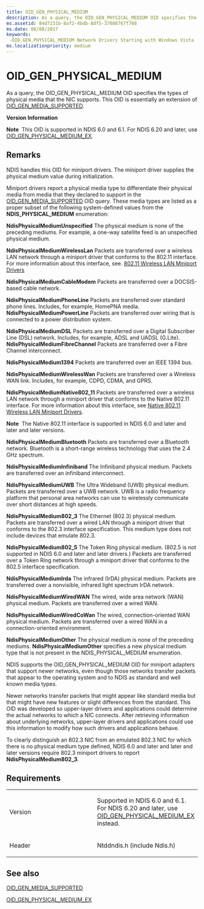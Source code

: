 ```yaml
---
title: OID_GEN_PHYSICAL_MEDIUM
description: As a query, the OID_GEN_PHYSICAL_MEDIUM OID specifies the types of physical media that the NIC supports.
ms.assetid: 84d7231b-8af2-4bdb-8df5-37088767f708
ms.date: 08/08/2017
keywords: 
 -OID_GEN_PHYSICAL_MEDIUM Network Drivers Starting with Windows Vista
ms.localizationpriority: medium
---
```


# OID\_GEN\_PHYSICAL\_MEDIUM


As a query, the OID\_GEN\_PHYSICAL\_MEDIUM OID specifies the types of physical media that the NIC supports. This OID is essentially an extension of [OID\_GEN\_MEDIA\_SUPPORTED](oid-gen-media-supported.md).

**Version Information**

**Note**  This OID is supported in NDIS 6.0 and 6.1. For NDIS 6.20 and later, use [OID\_GEN\_PHYSICAL\_MEDIUM\_EX](oid-gen-physical-medium-ex.md).

 

Remarks
-------

NDIS handles this OID for miniport drivers. The miniport driver supplies the physical medium value during initialization.

Miniport drivers report a physical media type to differentiate their physical media from media that they declared to support in the [OID\_GEN\_MEDIA\_SUPPORTED](oid-gen-media-supported.md) OID query. These media types are listed as a proper subset of the following system-defined values from the **NDIS\_PHYSICAL\_MEDIUM** enumeration:

**NdisPhysicalMediumUnspecified**
The physical medium is none of the preceding mediums. For example, a one-way satellite feed is an unspecified physical medium.

**NdisPhysicalMediumWirelessLan**
Packets are transferred over a wireless LAN network through a miniport driver that conforms to the 802.11 interface. For more information about this interface, see. [802.11 Wireless LAN Miniport Drivers](https://docs.microsoft.com/previous-versions/windows/hardware/network/ff543933(v=vs.85))

**NdisPhysicalMediumCableModem**
Packets are transferred over a DOCSIS-based cable network.

**NdisPhysicalMediumPhoneLine**
Packets are transferred over standard phone lines.
Includes, for example, HomePNA media.
**NdisPhysicalMediumPowerLine**
Packets are transferred over wiring that is connected to a power distribution system.

**NdisPhysicalMediumDSL**
Packets are transferred over a Digital Subscriber Line (DSL) network.
Includes, for example, ADSL and UADSL (G.Lite).
**NdisPhysicalMediumFibreChannel**
Packets are transferred over a Fibre Channel interconnect.

**NdisPhysicalMedium1394**
Packets are transferred over an IEEE 1394 bus.

**NdisPhysicalMediumWirelessWan**
Packets are transferred over a Wireless WAN link. Includes, for example, CDPD, CDMA, and GPRS.

<a href="" id="ndisphysicalmediumnative802-11"></a>**NdisPhysicalMediumNative802\_11**
Packets are transferred over a wireless LAN network through a miniport driver that conforms to the Native 802.11 interface. For more information about this interface, see [Native 802.11 Wireless LAN Miniport Drivers](https://docs.microsoft.com/previous-versions/windows/hardware/wireless/ff560648(v=vs.85)).

**Note**  The Native 802.11 interface is supported in NDIS 6.0 and later and later and later versions.

 

**NdisPhysicalMediumBluetooth**
Packets are transferred over a Bluetooth network. Bluetooth is a short-range wireless technology that uses the 2.4 GHz spectrum.

**NdisPhysicalMediumInfiniband**
The Infiniband physical medium. Packets are transferred over an infiniband interconnect.

**NdisPhysicalMediumUWB**
The Ultra Wideband (UWB) physical medium. Packets are transferred over a UWB network. UWB is a radio frequency platform that personal area networks can use to wirelessly communicate over short distances at high speeds.

<a href="" id="ndisphysicalmedium802-3"></a>**NdisPhysicalMedium802\_3**
The Ethernet (802.3) physical medium. Packets are transferred over a wired LAN through a miniport driver that conforms to the 802.3 interface specification. This medium type does not include devices that emulate 802.3.

<a href="" id="ndisphysicalmedium802-5"></a>**NdisPhysicalMedium802\_5**
The Token Ring physical medium. (802.5 is not supported in NDIS 6.0 and later and later drivers.) Packets are transferred over a Token Ring network through a miniport driver that conforms to the 802.5 interface specification.

**NdisPhysicalMediumIrda**
The infrared (IrDA) physical medium. Packets are transferred over a nonvisible, infrared light spectrum IrDA network.

**NdisPhysicalMediumWiredWAN**
The wired, wide area network (WAN) physical medium. Packets are transferred over a wired WAN.

**NdisPhysicalMediumWiredCoWan**
The wired, connection-oriented WAN physical medium. Packets are transferred over a wired WAN in a connection-oriented environment.

**NdisPhysicalMediumOther**
The physical medium is none of the preceding mediums. **NdisPhysicalMediumOther** specifies a new physical medium type that is not present in the NDIS\_PHYSICAL\_MEDIUM enumeration.

NDIS supports the OID\_GEN\_PHYSICAL\_MEDIUM OID for miniport adapters that support newer networks, even though those networks transfer packets that appear to the operating system and to NDIS as standard and well known media types.

Newer networks transfer packets that might appear like standard media but that might have new features or slight differences from the standard. This OID was developed so upper-layer drivers and applications could determine the actual networks to which a NIC connects. After retrieving information about underlying networks, upper-layer drivers and applications could use this information to modify how such drivers and applications behave.

To clearly distinguish an 802.3 NIC from an emulated 802.3 NIC for which there is no physical medium type defined, NDIS 6.0 and later and later and later versions require 802.3 miniport drivers to report **NdisPhysicalMedium802\_3**.

Requirements
------------

<table>
<colgroup>
<col width="50%" />
<col width="50%" />
</colgroup>
<tbody>
<tr class="odd">
<td><p>Version</p></td>
<td><p>Supported in NDIS 6.0 and 6.1. For NDIS 6.20 and later, use <a href="oid-gen-physical-medium-ex.md" data-raw-source="[OID_GEN_PHYSICAL_MEDIUM_EX](oid-gen-physical-medium-ex.md)">OID_GEN_PHYSICAL_MEDIUM_EX</a> instead.</p></td>
</tr>
<tr class="even">
<td><p>Header</p></td>
<td>Ntddndis.h (include Ndis.h)</td>
</tr>
</tbody>
</table>

## See also


[OID\_GEN\_MEDIA\_SUPPORTED](oid-gen-media-supported.md)

[OID\_GEN\_PHYSICAL\_MEDIUM\_EX](oid-gen-physical-medium-ex.md)

 

 




